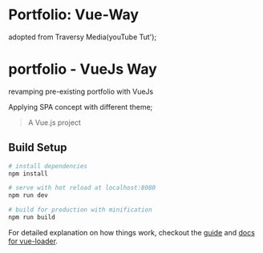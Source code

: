 # Portfolio: Vue-Way

adopted from Traversy Media(youTube Tut');

# portfolio - VueJs Way

revamping pre-existing portfolio with VueJs

Applying SPA concept with different theme;

> A Vue.js project

## Build Setup

``` bash
# install dependencies
npm install

# serve with hot reload at localhost:8080
npm run dev

# build for production with minification
npm run build
```

For detailed explanation on how things work, checkout the [guide](http://vuejs-templates.github.io/webpack/) and [docs for vue-loader](http://vuejs.github.io/vue-loader).

